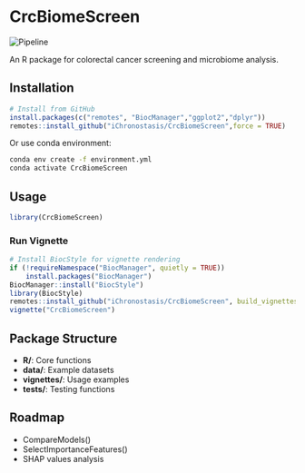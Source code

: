 # CrcBiomeScreen

![Pipeline](https://github.com/user-attachments/assets/e699a579-207c-4bd3-833d-e2f2ec9f2750)

An R package for colorectal cancer screening and microbiome analysis.

## Installation

```r
# Install from GitHub
install.packages(c("remotes", "BiocManager","ggplot2","dplyr"))
remotes::install_github("iChronostasis/CrcBiomeScreen",force = TRUE)
```

Or use conda environment:
```bash
conda env create -f environment.yml
conda activate CrcBiomeScreen
```

## Usage

```r
library(CrcBiomeScreen)
```

### Run Vignette
```r
# Install BiocStyle for vignette rendering
if (!requireNamespace("BiocManager", quietly = TRUE))
    install.packages("BiocManager")
BiocManager::install("BiocStyle")
library(BiocStyle)
remotes::install_github("iChronostasis/CrcBiomeScreen", build_vignettes = TRUE, force = TRUE)
vignette("CrcBiomeScreen")
```

## Package Structure

- **R/**: Core functions
- **data/**: Example datasets  
- **vignettes/**: Usage examples
- **tests/**: Testing functions

## Roadmap

- CompareModels()
- SelectImportanceFeatures()  
- SHAP values analysis
